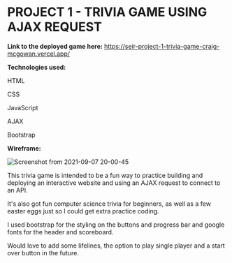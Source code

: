 # PROJECT 1 - TRIVIA GAME USING AJAX REQUEST

**Link to the deployed game here:** <https://seir-project-1-trivia-game-craig-mcgowan.vercel.app/>

**Technologies used:**

HTML

CSS

JavaScript

AJAX

Bootstrap

**Wireframe:**

![Screenshot from 2021-09-07 20-00-45](https://user-images.githubusercontent.com/87156044/132424902-2033ebf1-dee2-467b-9432-f91d766914cb.png)


This trivia game is intended to be a fun way to practice building and deploying
an interactive website and using an AJAX request to connect to an API.

It's also got fun computer science trivia for beginners, as well as a few easter eggs just so I could get extra practice coding.

I used bootstrap for the styling on the buttons and progress bar and google fonts for the header and scoreboard.

Would love to add some lifelines, the option to play single player and a start over button in the future.

